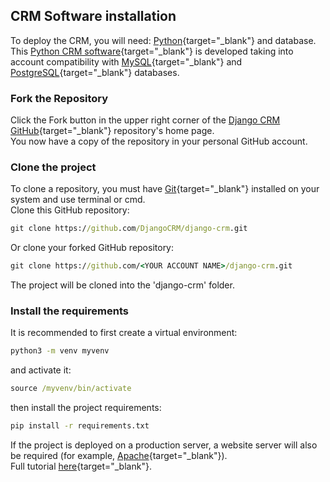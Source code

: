 ## CRM Software installation

To deploy the CRM, you will need: [Python](https://www.python.org/){target="_blank"} and database.  
This [Python CRM software](https://github.com/DjangoCRM/django-crm/){target="_blank"} is developed taking into account compatibility with [MySQL](https://www.mysql.com/){target="_blank"} and [PostgreSQL](https://www.postgresql.org){target="_blank"} databases.


### Fork the Repository

Click the Fork button in the upper right corner of the [Django CRM GitHub](https://github.com/DjangoCRM/django-crm/){target="_blank"} repository's home page.  
You now have a copy of the repository in your personal GitHub account.

### Clone the project

To clone a repository, you must have [Git](https://git-scm.com/downloads){target="_blank"} installed on your system and use terminal or cmd.  
Clone this GitHub repository:

```cmd
git clone https://github.com/DjangoCRM/django-crm.git
```

Or clone your forked GitHub repository:

```cmd
git clone https://github.com/<YOUR ACCOUNT NAME>/django-crm.git
```

The project will be cloned into the 'django-crm' folder.

### Install the requirements

It is recommended to first create a virtual environment:

```cmd
python3 -m venv myvenv
```

and activate it:

```cmd
source /myvenv/bin/activate
```

then install the project requirements:

```cmd
pip install -r requirements.txt
```

If the project is deployed on a production server, a website server will also be required
(for example, [Apache](https://httpd.apache.org/){target="_blank"}).  
Full tutorial [here](https://docs.djangoproject.com/en/dev/topics/install/){target="_blank"}.